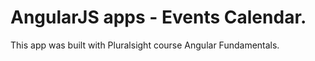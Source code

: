 # AngularJS apps - Events Calendar.

This app was built with Pluralsight course Angular Fundamentals.


